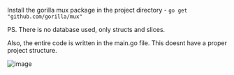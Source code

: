 Install the gorilla mux package in the project directory - ``` go get "github.com/gorilla/mux" ```

PS. There is no database used, only structs and slices. 

Also, the entire code is written in the main.go file. This doesnt have a proper project structure.

![image](https://user-images.githubusercontent.com/35563797/200113796-78ee62f3-a53d-46e0-b097-acd542411912.png)

